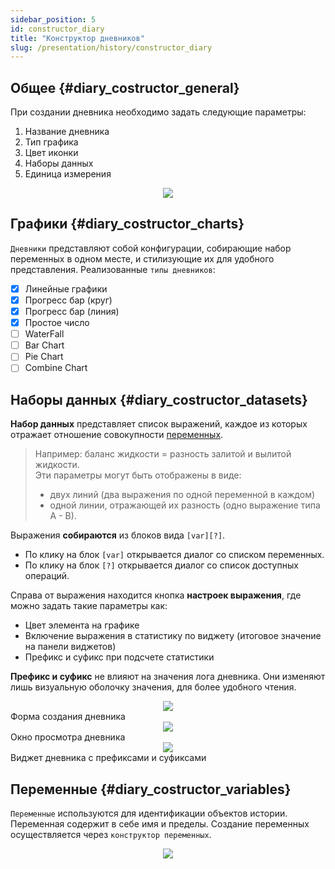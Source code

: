 ```yaml
---
sidebar_position: 5
id: constructor_diary
title: "Конструктор дневников"
slug: /presentation/history/constructor_diary
---
```


## Общее {#diary_costructor_general}

При создании дневника необходимо задать следующие параметры:

1. Название дневника
2. Тип графика
3. Цвет иконки
4. Наборы данных
5. Единица измерения

<div align="center"><img type="imgscreen" src="/WM_doc/img/presentation/diary/diaryConstructor.png"/></div>

## Графики {#diary_costructor_charts}

`Дневники` представляют собой конфигурации, собирающие набор переменных в одном месте, и стилизующие их для удобного представления. Реализованные `типы дневников`:

- [x] Линейные графики
- [x] Прогресс бар (круг)
- [x] Прогресс бар (линия)
- [x] Простое число
- [ ] WaterFall
- [ ] Bar Chart
- [ ] Pie Chart
- [ ] Combine Chart

## Наборы данных {#diary_costructor_datasets}

**Набор данных** представляет список выражений, каждое из которых отражает отношение совокупности [переменных](/docs/presentation/history/constructor_diary).

> Например: баланс жидкости = разность залитой и вылитой жидкости.  
> Эти параметры могут быть отображены в виде:
>
> - двух линий (два выражения по одной переменной в каждом)
> - одной линии, отражающей их разность (одно выражение типа А - В).

Выражения **собираются** из блоков вида `[var][?]`.

- По клику на блок `[var]` открывается диалог со списком переменных.
- По клику на блок `[?]` открывается диалог со список доступных операций.

Справа от выражения находится кнопка **настроек выражения**, где можно задать такие параметры как:

- Цвет элемента на графике
- Включение выражения в статистику по виджету (итоговое значение на панели виджетов)
- Префикс и суфикс при подсчете статистики

**Префикс и суфикс** не влияют на значения лога дневника. Они изменяют лишь визуальную оболочку значения, для более удобного чтения.

<div align="center"><img type="imgscreen" src="/WM_doc/img/presentation/diary/diaryConstructorWithPrefAndSuf.png"/></div>
Форма создания дневника

<div align="center"><img type="imgscreen" src="/WM_doc/img/presentation/diary/diaryViewWithPrefAndSuf.png"/></div>
Окно просмотра дневника
  
<div align="center"><img type="imgscreen" src="/WM_doc/img/presentation/diary/diaryWidgetWithPrefAndSuf.png"/></div>
Виджет дневника с префиксами и суфиксами

## Переменные {#diary_costructor_variables}

`Переменные` используются для идентификации объектов истории. Переменная содержит в себе имя и пределы. Создание переменных осуществляется через `конструктор переменных`.

<div align="center"><img type="imgscreen" src="/WM_doc/img/presentation/diary/variableConstructor.png"/></div>
